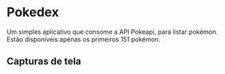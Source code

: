 # Pokedex

Um simples aplicativo que consome a API Pokeapi, para listar pokémon.
Estão disponíveis apenas os primeiros 151 pokémon.

## Capturas de tela

